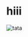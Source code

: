 # hiii

<img src=https://user-images.githubusercontent.com/90095475/136936411-b1b708c0-d3e9-4df6-90dc-6ea1c25f0d50.png  alt="tata">
